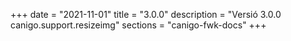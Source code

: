 +++
date        = "2021-11-01"
title       = "3.0.0"
description = "Versió 3.0.0 canigo.support.resizeimg"
sections    = "canigo-fwk-docs"
+++